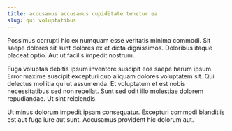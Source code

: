 ```yaml
---
title: accusamus accusamus cupiditate tenetur ea
slug: qui voluptatibus
---
```


Possimus corrupti hic ex numquam esse veritatis minima commodi. Sit saepe dolores sit sunt dolores ex et dicta dignissimos. Doloribus itaque placeat optio. Aut ut facilis impedit nostrum.

Fuga voluptas debitis ipsum inventore suscipit eos saepe harum ipsum. Error maxime suscipit excepturi quo aliquam dolores voluptatem sit. Qui delectus mollitia qui ut assumenda. Et voluptatum et est nobis necessitatibus sed non repellat. Sunt sed odit illo molestiae dolorem repudiandae. Ut sint reiciendis.

Ut minus dolorum impedit ipsam consequatur. Excepturi commodi blanditiis est aut fuga iure aut sunt. Accusamus provident hic dolorum aut.
